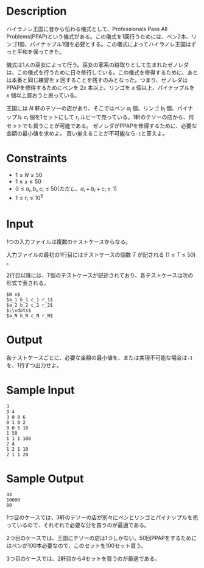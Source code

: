 # Description

ハイラノレ王国に昔から伝わる儀式として、Professionals Pass All Problems(PPAP)という儀式がある。この儀式を1回行うためには、ペン2本、リンゴ1個、パイナップル1個を必要とする。この儀式によってハイラノレ王国はずっと平和を保ってきた。

儀式は1人の巫女によって行う。巫女の家系の跡取りとして生まれたゼノレダは、この儀式を行うために日々修行している。この儀式を修得するために、あとは本番と同じ練習を $x$ 回することを残すのみとなった。つまり、ゼノレダはPPAPを修得するためにペンを $2x$ 本以上、リンゴを $x$ 個以上、パイナップルを $x$ 個以上買おうと思っている。

王国には $N$ 軒のテソーの店があり、そこではペン $a_i$ 個、リンゴ $b_i$ 個、パイナップル $c_i$ 個を1セットにして $r_i$ ルビーで売っている。1軒のテソーの店から、何セットでも買うことが可能である。
ゼノレダがPPAPを修得するために、必要な金額の最小値を求めよ。
買い揃えることが不可能なら`-1`と答えよ。

# Constraints

- $1 \le N \le 50$
- $1 \le x \le 50$
- $0 \le a_i, b_i, c_i \le 50 (ただし、a_i + b_i + c_i \ge 1)$
- $1 \le r_i \le 10^5$

# Input
1つの入力ファイルは複数のテストケースからなる。

入力ファイルの最初の1行目にはテストケースの個数 $T$ が記される $(1 \le T \le 50)$ 。

2行目以降には、T個のテストケースが記述されており、各テストケースは次の形式で表される。

```
$N x$
$a_1 b_1 c_1 r_1$
$a_2 b_2 c_2 r_2$
$\\vdots$
$a_N b_N c_N r_N$
```

# Output
各テストケースごとに、必要な金額の最小値を、または実現不可能な場合は`-1`を、1行ずつ出力せよ。

# Sample Input

```
3
3 4
3 0 0 6
0 1 0 2
0 0 5 18
1 50
1 1 1 100
2 4
1 2 1 10
2 1 1 20
```

# Sample Output

```
44
10000
80
```

1つ目のケースでは、3軒のテソーの店が別々にペンとリンゴとパイナップルを売っているので、それぞれで必要な分を買うのが最適である。

2つ目のケースでは、王国にテソーの店は1つしかない。50回PPAPをするためにはペンが100本必要なので、このセットを100セット買う。

3つ目のケースでは、2軒目から4セットを買うのが最適である。
